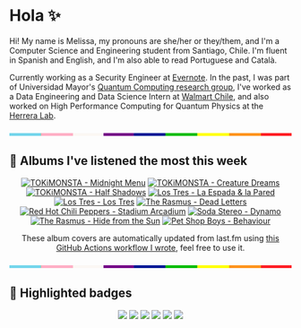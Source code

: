 # Hola ✨
Hi! My name is Melissa, my pronouns are she/her or they/them, and I'm a Computer Science and Engineering student from Santiago, Chile. I'm fluent in Spanish and English, and I'm also able to read Portuguese and Català.

Currently working as a Security Engineer at [Evernote](https://evernote.com/). In the past, I was part of Universidad Mayor's [Quantum Computing research group](https://www.diariomayor.cl/ciencia-um/docentes-y-estudiantes-crean-el-primer-grupo-de-computacion-cuantica-u-mayor.html), I've worked as a Data Engineering and Data Science Intern at [Walmart Chile](https://github.com/walmartdigital/), and also worked on High Performance Computing for Quantum Physics at the [Herrera Lab](http://fherreralab.com/).

<img src="hr.png" width="100%" height="5px">

## 🎵 Albums I've listened the most this week
<!-- lastfm -->
<p align="center"><a href="https://www.last.fm/music/TOKiMONSTA/Midnight+Menu"><img src="https://lastfm.freetls.fastly.net/i/u/64s/6258d1feead248b48fea8c9f58feed3e.png" title="TOKiMONSTA - Midnight Menu"></a> <a href="https://www.last.fm/music/TOKiMONSTA/Creature+Dreams"><img src="https://lastfm.freetls.fastly.net/i/u/64s/d4a2e35b5c13445aad5c4251e23a3d15.png" title="TOKiMONSTA - Creature Dreams"></a> <a href="https://www.last.fm/music/TOKiMONSTA/Half+Shadows"><img src="https://lastfm.freetls.fastly.net/i/u/64s/ac0e9928b7c44d69b53714e84a932947.png" title="TOKiMONSTA - Half Shadows"></a> <a href="https://www.last.fm/music/Los+Tres/La+Espada+&+la+Pared"><img src="https://lastfm.freetls.fastly.net/i/u/64s/318a8943455039ebe1ca9ec0da6ade3b.jpg" title="Los Tres - La Espada & la Pared"></a> <a href="https://www.last.fm/music/Los+Tres/Los+Tres"><img src="https://lastfm.freetls.fastly.net/i/u/64s/b36ef0b75542919c650c8bdefbc1a6d6.jpg" title="Los Tres - Los Tres"></a> <a href="https://www.last.fm/music/The+Rasmus/Dead+Letters"><img src="https://lastfm.freetls.fastly.net/i/u/64s/9f0714a59508d27c0ca151b05fa3cdce.jpg" title="The Rasmus - Dead Letters"></a> <a href="https://www.last.fm/music/Red+Hot+Chili+Peppers/Stadium+Arcadium"><img src="https://lastfm.freetls.fastly.net/i/u/64s/fb7d1a6c6e5240c48159d08b17ea022b.png" title="Red Hot Chili Peppers - Stadium Arcadium"></a> <a href="https://www.last.fm/music/Soda+Stereo/Dynamo"><img src="https://lastfm.freetls.fastly.net/i/u/64s/f60967d48498b86b727bc919104d58e8.jpg" title="Soda Stereo - Dynamo"></a> <a href="https://www.last.fm/music/The+Rasmus/Hide+from+the+Sun"><img src="https://lastfm.freetls.fastly.net/i/u/64s/2624ca521fc7420c8047c12b3b2eec0b.png" title="The Rasmus - Hide from the Sun"></a> <a href="https://www.last.fm/music/Pet+Shop+Boys/Behaviour"><img src="https://lastfm.freetls.fastly.net/i/u/64s/99988f9b3fdd7a0dd973f2ad6f10baff.png" title="Pet Shop Boys - Behaviour"></a> </p>

<p align="center">These album covers are automatically updated from last.fm using <a href="https://github.com/marketplace/actions/lastfm-to-markdown">this GitHub Actions workflow I wrote</a>, feel free to use it.</p>

<img src="hr.png" width="100%" height="5px">

## 🏅 Highlighted badges
<p align="center" style="vertical-align:middle;">
  <a href="https://www.credly.com/badges/c8caff74-4c34-4211-affe-8bd7692771c8"><img src="https://images.credly.com/size/100x100/images/1ce95bfe-b2c0-457f-ae66-51372f680494/IBM_Quantum_Challenge_2021_Achievement_Advanced.png"></a>
  <a href="https://www.credly.com/badges/52a4021b-34e6-413d-a4bd-cc29d3a686f6"><img src="https://images.credly.com/size/100x100/images/28944969-813a-43b9-944f-7910111ce764/Professional_Certificate_-_Data_Science.png"></a>
  <a href="https://www.credly.com/badges/cfeca386-7b9d-487f-8e2b-b3cfa069c734"><img src="https://images.credly.com/size/100x100/images/ac4daa48-1924-4dc5-80cf-ede5a08bac51/Data_Science_Foundations_Specialization.png"></a>
  <a href="https://www.credly.com/badges/0372a945-8a67-4d57-9643-b46b8dbf2fa6"><img src="https://images.credly.com/size/100x100/images/4a5f4849-54ae-461f-97ad-cb9c9a04eb63/Adv_Data_Science_Specialization.png"></a>
  <a href="https://www.credly.com/badges/348acaad-19d1-4f5a-8a6f-145d80dca3dc"><img src="https://images.credly.com/size/100x100/images/1dee8dee-d779-462e-9fd4-df5119546349/Build_Smart_on_Kubernetes_World_Tour.png"></a>
  <a href="https://google.qwiklabs.com/public_profiles/9fac59c2-c0f1-4b5c-b207-47c9cd7d6072"><img src="https://cdn.qwiklabs.com/GHzcYBb00JYUF9Rgf3D9A4inwRHYnFtISMvcRlb%2FClU%3D" width="100px"></a>
</p>
